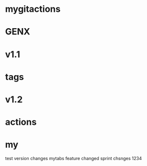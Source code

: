 # mygitactions
# GENX
# v1.1
# tags
# v1.2
# actions
# my
test
version
changes
mytabs
feature
changed
sprint
chsnges
1234
